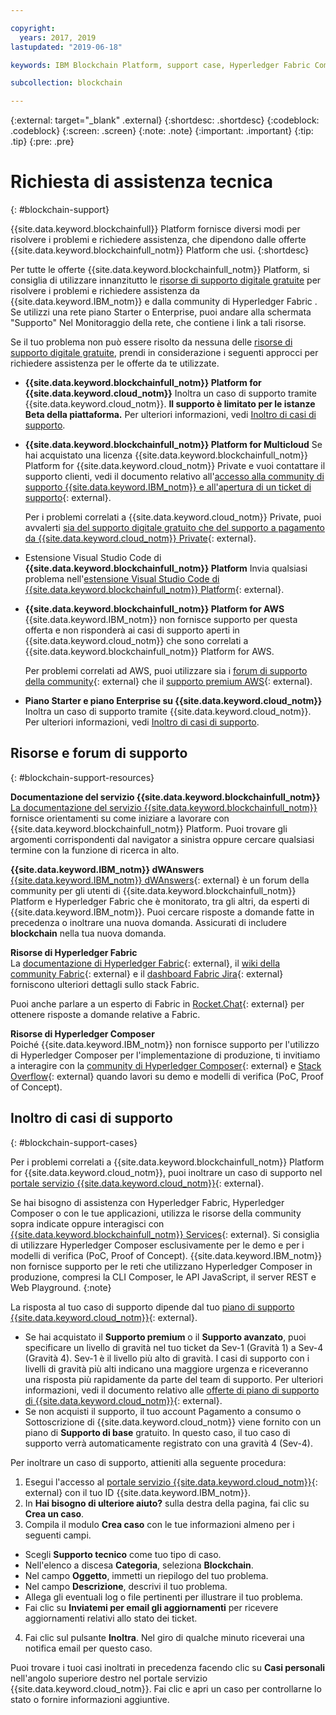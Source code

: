 ```yaml
---

copyright:
  years: 2017, 2019
lastupdated: "2019-06-18"

keywords: IBM Blockchain Platform, support case, Hyperledger Fabric Community, Cloud tickets, Rocket Chat, dWAnswers

subcollection: blockchain

---
```


{:external: target="_blank" .external}
{:shortdesc: .shortdesc}
{:codeblock: .codeblock}
{:screen: .screen}
{:note: .note}
{:important: .important}
{:tip: .tip}
{:pre: .pre}

# Richiesta di assistenza tecnica
{: #blockchain-support}

{{site.data.keyword.blockchainfull}} Platform fornisce diversi modi per risolvere i problemi e richiedere assistenza, che dipendono dalle offerte {{site.data.keyword.blockchainfull_notm}} Platform che usi.
{:shortdesc}

Per tutte le offerte {{site.data.keyword.blockchainfull_notm}} Platform, si consiglia di utilizzare innanzitutto le [risorse di supporto digitale gratuite](/docs/services/blockchain/ibmblockchain_support.html#blockchain-support-resources) per risolvere i problemi e richiedere assistenza da {{site.data.keyword.IBM_notm}} e dalla community di Hyperledger Fabric . Se utilizzi una rete piano Starter o Enterprise, puoi andare alla schermata "Supporto" Nel Monitoraggio della rete, che contiene i link a tali risorse.

Se il tuo problema non può essere risolto da nessuna delle [risorse di supporto digitale gratuite](/docs/services/blockchain/ibmblockchain_support.html#blockchain-support-resources), prendi in considerazione i seguenti approcci per richiedere assistenza per le offerte da te utilizzate.

- **{{site.data.keyword.blockchainfull_notm}} Platform for {{site.data.keyword.cloud_notm}}**
  Inoltra un caso di supporto tramite {{site.data.keyword.cloud_notm}}. **Il supporto è limitato per le istanze Beta della piattaforma.** Per ulteriori informazioni, vedi [Inoltro di casi di supporto](/docs/services/blockchain/ibmblockchain_support.html#blockchain-support-cases).

- **{{site.data.keyword.blockchainfull_notm}} Platform for Multicloud**
  Se hai acquistato una licenza {{site.data.keyword.blockchainfull_notm}} Platform for {{site.data.keyword.cloud_notm}} Private e vuoi contattare il supporto clienti, vedi il documento relativo all'[accesso alla community di supporto {{site.data.keyword.IBM_notm}} e all'apertura di un ticket di supporto](http://www.ibm.com/support/docview.wss?uid=ibm10740041){: external}.

  Per i problemi correlati a {{site.data.keyword.cloud_notm}} Private, puoi avvalerti [sia del supporto digitale gratuito che del supporto a pagamento da {{site.data.keyword.cloud_notm}} Private](https://www.ibm.com/developerworks/community/blogs/fe25b4ef-ea6a-4d86-a629-6f87ccf4649e/entry/Learn_more_about_IBM_Cloud_Private_Support?lang=en_us){: external}.

- Estensione Visual Studio Code di **{{site.data.keyword.blockchainfull_notm}} Platform**
  Invia qualsiasi problema nell'[estensione Visual Studio Code di {{site.data.keyword.blockchainfull_notm}} Platform](https://github.com/IBM-Blockchain/blockchain-vscode-extension/issues){: external}.

- **{{site.data.keyword.blockchainfull_notm}} Platform for AWS**
  {{site.data.keyword.IBM_notm}} non fornisce supporto per questa offerta e non risponderà ai casi di supporto aperti in {{site.data.keyword.cloud_notm}} che sono correlati a {{site.data.keyword.blockchainfull_notm}} Platform for AWS.

  Per problemi correlati ad AWS, puoi utilizzare sia i [forum di supporto della community](https://forums.aws.amazon.com/index.jspa){: external} che il [supporto premium AWS](https://aws.amazon.com/premiumsupport/){: external}.

- **Piano Starter e piano Enterprise su {{site.data.keyword.cloud_notm}}**
  Inoltra un caso di supporto tramite {{site.data.keyword.cloud_notm}}. Per ulteriori informazioni, vedi [Inoltro di casi di supporto](/docs/services/blockchain/ibmblockchain_support.html#blockchain-support-cases).

  <!--[placeholder] Starter Plan and Enterprise Plan are deprecated on May 30. No new Starter Plan and Enterprise Plan networks can be created then. Your existing networks are not affected, but you can use them and get IBM's support on them for only another 30 days. You might consider using {{site.data.keyword.blockchainfull_notm}} Platform free 2.0 beta instead.
  {: note} -->

## Risorse e forum di supporto
{: #blockchain-support-resources}

**Documentazione del servizio {{site.data.keyword.blockchainfull_notm}}**
  [La documentazione del servizio {{site.data.keyword.blockchainfull_notm}}](/docs/services/blockchain/index.html#get-started-ibp) fornisce orientamenti su come iniziare a lavorare con {{site.data.keyword.blockchainfull_notm}} Platform. Puoi trovare gli argomenti corrispondenti dal navigator a sinistra oppure cercare qualsiasi termine con la funzione di ricerca in alto.

**{{site.data.keyword.IBM_notm}} dWAnswers**  
  [{{site.data.keyword.IBM_notm}} dWAnswers](https://developer.ibm.com/answers/smartspace/blockchain/index.html){: external} è un forum della community per gli utenti di {{site.data.keyword.blockchainfull_notm}} Platform e Hyperledger Fabric che è monitorato, tra gli altri, da esperti di {{site.data.keyword.IBM_notm}}. Puoi cercare risposte a domande fatte in precedenza o inoltrare una nuova domanda. Assicurati di includere **blockchain** nella tua nuova domanda.

**Risorse di Hyperledger Fabric**  
  La [documentazione di Hyperledger Fabric](https://hyperledger-fabric.readthedocs.io/en/release-1.4/){: external}, il [wiki della community Fabric](https://wiki.hyperledger.org/display/fabric){: external} e il [dashboard Fabric Jira](https://jira.hyperledger.org/secure/Dashboard.jspa?selectPageId=10104){: external} forniscono ulteriori dettagli sullo stack Fabric.

  Puoi anche parlare a un esperto di Fabric in [Rocket.Chat](https://chat.hyperledger.org/channel/fabric){: external} per ottenere risposte a domande relative a Fabric.

**Risorse di Hyperledger Composer**  
  Poiché {{site.data.keyword.IBM_notm}} non fornisce supporto per l'utilizzo di Hyperledger Composer per l'implementazione di produzione, ti invitiamo a interagire con la [community di Hyperledger Composer](https://chat.hyperledger.org/channel/composer){: external} e [Stack Overflow](https://stackoverflow.com/questions/tagged/hyperledger-composer){: external} quando lavori su demo e modelli di verifica (PoC, Proof of Concept).

## Inoltro di casi di supporto
{: #blockchain-support-cases}

Per i problemi correlati a {{site.data.keyword.blockchainfull_notm}} Platform for {{site.data.keyword.cloud_notm}}, puoi inoltrare un caso di supporto nel [portale servizio {{site.data.keyword.cloud_notm}}](https://cloud.ibm.com/unifiedsupport/supportcenter){: external}.

Se hai bisogno di assistenza con Hyperledger Fabric, Hyperledger Composer o con le tue applicazioni, utilizza le risorse della community sopra indicate oppure interagisci con [{{site.data.keyword.blockchainfull_notm}} Services](https://www.ibm.com/blockchain/services){: external}. Si consiglia di utilizzare Hyperledger Composer esclusivamente per le demo e per i modelli di verifica (PoC, Proof of Concept). {{site.data.keyword.IBM_notm}} non fornisce supporto per le reti che utilizzano Hyperledger Composer in produzione, compresi la CLI Composer, le API JavaScript, il server REST e Web Playground.
{:note}

La risposta al tuo caso di supporto dipende dal tuo [piano di supporto {{site.data.keyword.cloud_notm}}](https://cloud.ibm.com/docs/get-support/index.html#support-plans){: external}.

- Se hai acquistato il **Supporto premium** o il **Supporto avanzato**, puoi specificare un livello di gravità nel tuo ticket da Sev-1 (Gravità 1) a Sev-4 (Gravità 4). Sev-1 è il livello più alto di gravità. I casi di supporto con i livelli di gravità più alti indicano una maggiore urgenza e riceveranno una risposta più rapidamente da parte del team di supporto. Per ulteriori informazioni, vedi il documento relativo alle [offerte di piano di supporto di {{site.data.keyword.cloud_notm}}](https://cloud.ibm.com/docs/get-support/index.html#support-plans){: external}.  
- Se non acquisti il supporto, il tuo account Pagamento a consumo o Sottoscrizione di {{site.data.keyword.cloud_notm}} viene fornito con un piano di **Supporto di base** gratuito. In questo caso, il tuo caso di supporto verrà automaticamente registrato con una gravità 4 (Sev-4).

Per inoltrare un caso di supporto, attieniti alla seguente procedura:

1. Esegui l'accesso al [portale servizio {{site.data.keyword.cloud_notm}}](https://cloud.ibm.com/unifiedsupport/supportcenter){: external} con il tuo ID {{site.data.keyword.IBM_notm}}.
2. In **Hai bisogno di ulteriore aiuto?** sulla destra della pagina, fai clic su **Crea un caso**.
3. Compila il modulo **Crea caso** con le tue informazioni almeno per i seguenti campi.
  - Scegli **Supporto tecnico** come tuo tipo di caso.
  - Nell'elenco a discesa **Categoria**, seleziona **Blockchain**.
  - Nel campo **Oggetto**, immetti un riepilogo del tuo problema.
  - Nel campo **Descrizione**, descrivi il tuo problema.
  - Allega gli eventuali log o file pertinenti per illustrare il tuo problema.
  - Fai clic su **Inviatemi per email gli aggiornamenti** per ricevere aggiornamenti relativi allo stato dei ticket.
4. Fai clic sul pulsante **Inoltra**.  Nel giro di qualche minuto riceverai una notifica email per questo caso.

Puoi trovare i tuoi casi inoltrati in precedenza facendo clic su **Casi personali** nell'angolo superiore destro nel portale servizio {{site.data.keyword.cloud_notm}}. Fai clic e apri un caso per controllarne lo stato o fornire informazioni aggiuntive.
